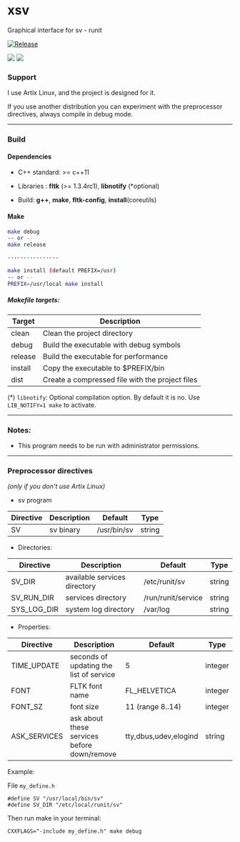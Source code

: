 # xsv

Graphical interface for sv - runit

[![Release](https://img.shields.io/github/v/release/daltomi/xsv)](https://github.com/daltomi/xsv/releases/latest)

<img src="https://github.com/daltomi/xsv/raw/master/screenshot_00.png"/>

<img src="https://github.com/daltomi/xsv/raw/master/screenshot_01.png"/>



### Support

I use Artix Linux, and the project is designed for it.

If you use another distribution you can experiment with the
preprocessor directives, always compile in debug mode.
___

### Build

#### Dependencies

* C++ standard: >= c++11

* Libraries : **fltk** (>= 1.3.4rc1), **libnotify** (*optional)

* Build:  **g++**, **make**, **fltk-config**, **install**(coreutils)

#### Make

```bash
make debug
-- or --
make release

----------------

make install (default PREFIX=/usr)
-- or --
PREFIX=/usr/local make install
```
##### Makefile targets:

| Target | Description |
|--------|--------------|
| clean  |  Clean the project directory |
| debug  | Build the executable with debug symbols |
| release | Build the executable for performance |
| install | Copy the executable to $PREFIX/bin |
| dist   | Create a compressed file with the project files |


(*) `libnotify`: Optional compilation option. By default it is no. Use `LIB_NOTIFY=1 make` to activate.

___

### Notes:

* This program needs to be run with administrator permissions.

___

### Preprocessor directives

*(only if you don't use Artix Linux)*

* sv program

| Directive | Description | Default | Type |
|-------------------------------|---------|---------|---------
| SV |  sv binary | /usr/bin/sv | string


* Directories:

| Directive | Description | Default | Type |
|-------------------------------|---------|---------|---------
| SV_DIR      |  available services directory | /etc/runit/sv | string
| SV_RUN_DIR      |  services directory | /run/runit/service | string
| SYS_LOG_DIR | system log directory | /var/log | string


* Properties:

| Directive | Description | Default | Type |
|-------------------------------|---------|---------|---------
| TIME_UPDATE | seconds of updating the list of service | 5 | integer
| FONT        | FLTK font name  | FL_HELVETICA | integer
| FONT_SZ     | font size | 11 (range 8..14)| integer
| ASK_SERVICES | ask about these services before down/remove | tty,dbus,udev,elogind | string


Example:

File `my_define.h`

```
#define SV "/usr/local/bin/sv"
#define SV_DIR "/etc/local/runit/sv"
```

Then run make in your terminal:

```
CXXFLAGS="-include my_define.h" make debug
```
